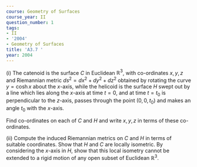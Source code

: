 ```yaml
---
course: Geometry of Surfaces
course_year: II
question_number: 1
tags:
- II
- '2004'
- Geometry of Surfaces
title: 'A3.7 '
year: 2004
---
```



(i) The catenoid is the surface $C$ in Euclidean $\mathbb{R}^{3}$, with co-ordinates $x, y, z$ and Riemannian metric $d s^{2}=d x^{2}+d y^{2}+d z^{2}$ obtained by rotating the curve $y=\cosh x$ about the $x$-axis, while the helicoid is the surface $H$ swept out by a line which lies along the $x$-axis at time $t=0$, and at time $t=t_{0}$ is perpendicular to the $z$-axis, passes through the point $\left(0,0, t_{0}\right)$ and makes an angle $t_{0}$ with the $x$-axis.

Find co-ordinates on each of $C$ and $H$ and write $x, y, z$ in terms of these co-ordinates.

(ii) Compute the induced Riemannian metrics on $C$ and $H$ in terms of suitable coordinates. Show that $H$ and $C$ are locally isometric. By considering the $x$-axis in $H$, show that this local isometry cannot be extended to a rigid motion of any open subset of Euclidean $\mathbb{R}^{3}$.